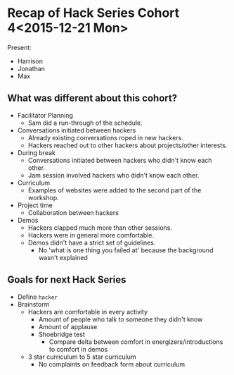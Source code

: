 # Recap of Hack Series Cohort 4<2015-12-21 Mon>

Present:

- Harrison
- Jonathan
- Max

## What was different about this cohort?

- Facilitator Planning
  - Sam did a run-through of the schedule.
- Conversations initiated between hackers
  - Already existing conversations roped in new hackers.
  - Hackers reached out to other hackers about projects/other interests.
- During break
  - Conversations initiated between hackers who didn't know each other.
  - Jam session involved hackers who didn't know each other.
- Curriculum
  - Examples of websites were added to the second part of the workshop.
- Project time
  - Collaboration between hackers
- Demos
  - Hackers clapped much more than other sessions.
  - Hackers were in general more comfortable.
  - Demos didn't have a strict set of guidelines.
    - No 'what is one thing you failed at' because the background wasn't
      explained

## Goals for next Hack Series

- Define `hacker`
- Brainstorm
  - Hackers are comfortable in every activity
    - Amount of people who talk to someone they didn't know
    - Amount of applause
    - Shoebridge test
      - Compare delta between comfort in energizers/introductions to comfort in
        demos
  - 3 star curriculum to 5 star curriculum
    - No complaints on feedback form about curriculum
